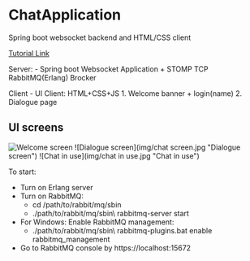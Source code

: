 # ChatApplication
Spring boot websocket backend and HTML/CSS client

[Tutorial Link](https://youtu.be/o_IjEDAuo8Y)

Server:
    - Spring boot Websocket Application + STOMP TCP RabbitMQ(Erlang) Brocker

Client
    - UI Client: HTML+CSS+JS
        1. Welcome banner + login(name)
        2. Dialogue page

## UI screens

![Welcome screen](img/welcome.jpg "Welcome screen")
![Dialogue screen](img/chat screen.jpg "Dialogue screen")
![Chat in use](img/chat in use.jpg "Chat in use")


To start:
- Turn on Erlang server
- Turn on RabbitMQ:
    - cd /path/to/rabbit/mq/sbin
    - ./path/to/rabbit/mq/sbin\ rabbitmq-server start
- For Windows: Enable RabbitMQ management:
    - ./path/to/rabbit/mq/sbin\ rabbitmq-plugins.bat enable rabbitmq_management
- Go to RabbitMQ console by https://localhost:15672
 
